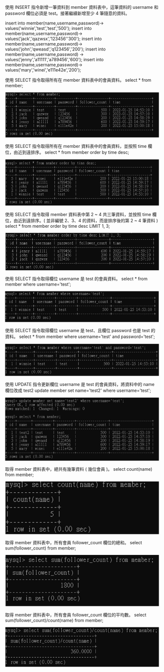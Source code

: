 使用 INSERT 指令新增一筆資料到 member 資料表中，這筆資料的 username 和
password 欄位必須是 test。接著繼續新增至少 4 筆隨意的資料。

insert into member(name,username,password)-> values('winnie','test','test','500');
insert into member(name,username,password)-> values('jack','qazwsx','123456''300');
insert into member(name,username,password)-> values('john','qweasd','q123456','200');
insert into member(name,username,password) -> values('jenny','a11111','a789456','600');
insert into member(name,username,password)-> values('mary','winei','e111e42e','200');

使用 SELECT 指令取得所有在 member 資料表中的會員資料。
select * from member;

![image](https://github.com/winnie1201/wehelp-assignments/blob/main/week-5/1.JPG)

使用 SELECT 指令取得所有在 member 資料表中的會員資料，並按照 time 欄位，由近到遠排序。
 select * from member order by time desc;
 
![image](https://github.com/winnie1201/wehelp-assignments/blob/main/week-5/2.JPG)

使用 SELECT 指令取得 member 資料表中第 2 ~ 4 共三筆資料，並按照 time 欄位，由近到遠排序。( 並非編號 2、3、4 的資料，而是排序後的第 2 ~ 4 筆資料 )
select * from member order by time desc LIMIT 1, 3;

![image](https://github.com/winnie1201/wehelp-assignments/blob/main/week-5/3.JPG)

使用 SELECT 指令取得欄位 username 是 test 的會員資料。
select * from member where username='test';

![image](https://github.com/winnie1201/wehelp-assignments/blob/main/week-5/4.JPG)

使用 SELECT 指令取得欄位 username 是 test、且欄位 password 也是 test 的資料。
select * from member where username='test' and password='test';

![image](https://github.com/winnie1201/wehelp-assignments/blob/main/week-5/5.JPG)

使用 UPDATE 指令更新欄位 username 是 test 的會員資料，將資料中的 name 欄位改成 test2
update member set name='test2' where username='test';

![image](https://github.com/winnie1201/wehelp-assignments/blob/main/week-5/6.JPG)

取得 member 資料表中，總共有幾筆資料 ( 幾位會員 )。
select count(name) from member;

![image](https://github.com/winnie1201/wehelp-assignments/blob/main/week-5/7.JPG)

取得 member 資料表中，所有會員 follower_count 欄位的總和。
select sum(follower_count) from member;

![image](https://github.com/winnie1201/wehelp-assignments/blob/main/week-5/8.JPG)

取得 member 資料表中，所有會員 follower_count 欄位的平均數。
select sum(follower_count)/count(name) from member;

![image](https://github.com/winnie1201/wehelp-assignments/blob/main/week-5/9.JPG)


